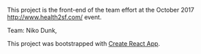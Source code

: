 This project is the front-end of the team effort at the October 2017 http://www.health2sf.com/ event.

Team: Niko Dunk, 


This project was bootstrapped with [Create React App](https://github.com/facebookincubator/create-react-app).

